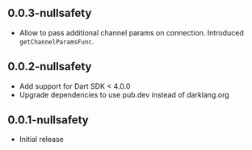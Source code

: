 ## 0.0.3-nullsafety

- Allow to pass additional channel params on connection. Introduced `getChannelParamsFunc`.

## 0.0.2-nullsafety

- Add support for Dart SDK < 4.0.0
- Upgrade dependencies to use pub.dev instead of darklang.org

## 0.0.1-nullsafety

- Initial release
